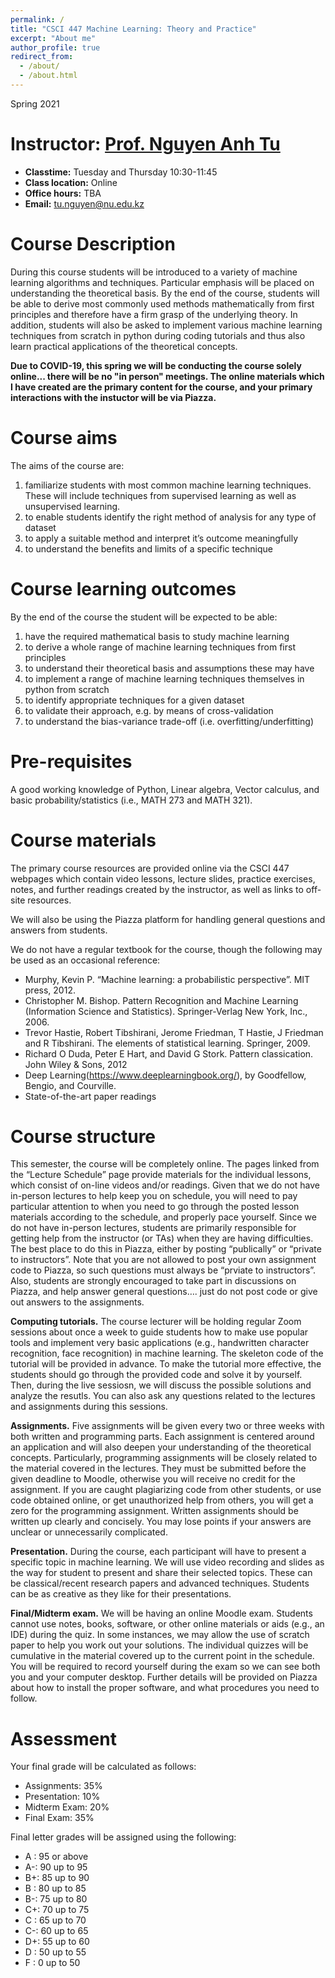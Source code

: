 ```yaml
---
permalink: /
title: "CSCI 447 Machine Learning: Theory and Practice"
excerpt: "About me"
author_profile: true
redirect_from: 
  - /about/
  - /about.html
---
```

Spring 2021

Instructor: [Prof. Nguyen Anh Tu](https://tunguyen87.github.io/homepage)
======

- **Classtime:** Tuesday and Thursday 10:30-11:45
- **Class location:** Online
- **Office hours:** TBA
- **Email:** tu.nguyen@nu.edu.kz

Course Description
======
During this course students will be introduced to a variety of machine learning algorithms and techniques. Particular emphasis will be placed on understanding the theoretical basis. By the end of the course, students will be able to derive most commonly used methods mathematically from first principles and therefore have a firm grasp of the underlying theory. In addition, students will also be asked to implement various machine learning techniques from scratch in python during coding tutorials and thus also learn practical applications of the theoretical concepts.

**Due to COVID-19, this spring we will be conducting the course solely online... there will be no "in person" meetings. The online materials which I have created are the primary content for the course, and your primary interactions with the instuctor will be via Piazza.**

Course aims
======
The aims of the course are:
1.	familiarize students with most common machine learning techniques. These will include techniques from supervised learning as well as unsupervised learning.
1.	to enable students identify the right method of analysis for any type of dataset 
1.	to apply a suitable method and interpret it’s outcome meaningfully
1.	to understand the benefits and limits of a specific technique

Course learning outcomes 
======
By the end of the course the student will be expected to be able:
1.	have the required mathematical basis to study machine learning
1.	to derive a whole range of machine learning techniques from first principles
1.	to understand their theoretical basis and assumptions these may have
1.	to implement a range of machine learning techniques themselves in python from scratch
1.	to identify appropriate techniques for a given dataset
1.	to validate their approach, e.g. by means of cross-validation
1.	to understand the bias-variance trade-off (i.e. overfitting/underfitting) 

Pre-requisites
======
A good working knowledge of Python, Linear algebra, Vector calculus, and basic probability/statistics (i.e., MATH 273 and MATH 321).

Course materials
======
The primary course resources are provided online via the CSCI 447 webpages which contain video lessons, lecture slides, practice exercises, notes, and further readings created by the instructor, as well as links to off-site resources.

We will also be using the Piazza platform for handling general questions and answers from students.

We do not have a regular textbook for the course, though the following may be used as an occasional reference: 
- Murphy, Kevin P. “Machine learning: a probabilistic perspective”. MIT press, 2012.
- Christopher M. Bishop. Pattern Recognition and Machine Learning (Information Science and Statistics). Springer-Verlag New York, Inc., 2006.
- Trevor Hastie, Robert Tibshirani, Jerome Friedman, T Hastie, J Friedman and R Tibshirani. The elements of statistical learning. Springer, 2009.
- Richard O Duda, Peter E Hart, and David G Stork. Pattern classication. John Wiley & Sons, 2012
- Deep Learning(https://www.deeplearningbook.org/), by Goodfellow, Bengio, and Courville.
- State-of-the-art paper readings

Course structure
======
This semester, the course will be completely online. The pages linked from the “Lecture Schedule” page provide materials for the individual lessons, which consist of on-line videos and/or readings.  Given that we do not have in-person lectures to help keep you on schedule, you will need to pay particular attention to when you need to go through the posted lesson materials according to the schedule, and properly pace yourself. Since we do not have in-person lectures, students are primarily responsible for getting help from the instructor (or TAs) when they are having difficulties. The best place to do this in Piazza, either by posting “publically” or “private to instructors”.  Note that you are not allowed to post your own assignment code to Piazza, so such questions must always be “prviate to instructors”.  Also, students are strongly encouraged to take part in discussions on Piazza, and help answer general questions…. just do not post code or give out answers to the assignments.

**Computing tutorials.** The course lecturer will be holding regular Zoom sessions about once a week to guide students how to make use popular tools and implement very basic applications (e.g., handwritten character recognition, face recognition) in machine learning. The skeleton code of the tutorial will be provided in advance. To make the tutorial more effective, the students should go through the provided code and solve it by yourself. Then, during the live sessiosn, we will discuss the possible solutions and analyze the resutls. You can also ask any questions related to the lectures and assignments during this sessions.

**Assignments.** Five assignments will be given every two or three weeks with both written and programming parts. Each assignment is centered around an application and will also deepen your understanding of the theoretical concepts. Particularly, programming assignments will be closely related to the material covered in the lectures. They must be submitted before the given deadline to Moodle, otherwise you will receive no credit for the assignment. If you are caught plagiarizing code from other students, or use code obtained online, or get unauthorized help from others, you will get a zero for the programming assignment. Written assignments should be written up clearly and concisely. You may lose points if your answers are unclear or unnecessarily complicated.

**Presentation.** During the course, each participant will have to present a specific topic in machine learning. We will use video recording and slides as the way for student to present and share their selected topics. These can be classical/recent research papers and advanced techniques. Students can be as creative as they like for their presentations.

**Final/Midterm exam.** We will be having an online Moodle exam. Students cannot use notes, books, software, or other online materials or aids (e.g., an IDE) during the quiz. In some instances, we may allow the use of scratch paper to help you work out your solutions. The individual quizzes will be cumulative in the material covered up to the current point in the schedule. You will be required to record yourself during the exam so we can see both you and your computer desktop. Further details will be provided on Piazza about how to install the proper software, and what procedures you need to follow. 

Assessment
======
Your final grade will be calculated as follows:
- Assignments: 35%
- Presentation: 10%
- Midterm Exam: 20%
- Final Exam: 35%

Final letter grades will be assigned using the following:
- A :     95 or above
- A-:    90 up to 95
- B+:    85 up to 90
- B :    80 up to 85
- B-:    75 up to 80
- C+:    70 up to 75
- C :    65 up to 70
- C-:    60 up to 65
- D+:    55 up to 60
- D :    50 up to 55
- F :    0 up to 50

